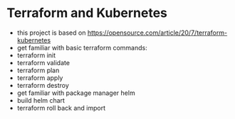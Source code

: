 # Terraform and Kubernetes
* this project is based on https://opensource.com/article/20/7/terraform-kubernetes
* get familiar with basic terraform commands:
* terraform init
* terraform validate
* terraform plan
* terraform apply
* terraform destroy
* get familiar with package manager helm
* build helm chart
* terraform roll back and import